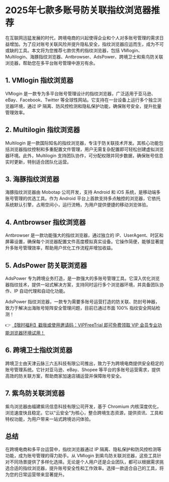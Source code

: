 # 2025年七款多账号防关联指纹浏览器推荐

在互联网迅猛发展的时代，跨境电商的兴起使得企业和个人对多账号管理的需求日益增加。为了应对账号关联风险并提升隐私安全，指纹浏览器应运而生，成为不可或缺的工具。本文将为您推荐七款优秀的指纹浏览器，包括 VMlogin、Multilogin、海豚指纹浏览器、Antbrowser、AdsPower、跨境卫士和紫鸟防关联浏览器，帮助您在多平台账号管理中游刃有余。

## 1. VMlogin 指纹浏览器

VMlogin 是一款专为多平台账号管理设计的指纹浏览器，广泛适用于亚马逊、eBay、Facebook、Twitter 等全球性网站。它支持在一台设备上运行多个独立浏览器环境，通过 IP 隔离、防风控检测和隐私保护功能，确保账号安全，提升批量管理效率。

## 2. Multilogin 指纹浏览器

Multilogin 是一款国际知名的指纹浏览器，专注于防关联技术开发。其核心功能包括浏览器指纹控制和多重配置文件管理，用户无需复杂配置即可轻松创建虚拟浏览器环境。此外，Multilogin 支持团队协作，可分配权限并同步数据，确保账号信息实时更新，特别适合团队化运营。

## 3. 海豚指纹浏览器

海豚指纹浏览器由 Mobotap 公司开发，支持 Android 和 iOS 系统，是移动端多账号管理的优选工具。作为 Android 平台上首款支持多点触控的浏览器，它依托系统默认引擎，占用空间小，运行流畅，为用户提供便捷的移动浏览体验。

## 4. Antbrowser 指纹浏览器

Antbrowser 是一款功能强大的指纹浏览器，通过独立的 IP、UserAgent、时区和屏幕设置，确保每个浏览器配置文件高度模拟真实设备。它操作简便，能够显著提升多账号管理效率，帮助用户优化工作流程并增加收益。

## 5. AdsPower 防关联浏览器

AdsPower 专为跨境业务打造，是一款强大的多账号管理工具。它深入优化浏览器指纹技术，提供一站式解决方案，支持同时运行多个浏览器环境，并具备团队协作、IP 自动代理和自动化功能。  

AdsPower 指纹浏览器，一款专为需要多账号运营打造的防关联、防封号神器，致力于解决出海账号矩阵安全管理问题，目前已通过市面 100% 指纹安全网站检测！  

👉 [【限时福利】戳我或使用邀请码：VIPFreeTrial 即可免费领取 VIP 会员专业功能浏览器环境试用！](https://bit.ly/adspower_free)

## 6. 跨境卫士指纹浏览器

跨境卫士由天津云脉三六五科技有限公司推出，致力于为跨境电商提供安全稳定的账号管理系统。它针对亚马逊、eBay、Shopee 等平台的多账号运营需求，提供高效的防关联方案，帮助商家加速店铺运营并保障账号安全。

## 7. 紫鸟防关联浏览器

紫鸟浏览器由福建紫讯信息科技有限公司开发，基于 Chromium 内核深度优化，浏览速度快且稳定。它以“云安全”为核心，整合跨境生态资源，提供资讯、工具和特权功能，为用户带来一站式跨境访问体验。

## 总结

在跨境电商和多平台运营中，指纹浏览器通过 IP 隔离、隐私保护和防风控检测等功能，成为账号管理的得力助手。从 VMlogin 到紫鸟防关联浏览器，这些工具针对不同场景提供了多样化选择。无论是个人用户还是企业团队，都可以根据需求挑选合适的指纹浏览器，提升账号安全性和工作效率。选择一款适合自己的工具，将为您的日常运营带来显著提升。